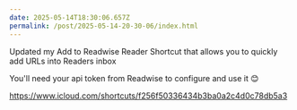 ```yaml
---
date: 2025-05-14T18:30:06.657Z
permalink: /post/2025-05-14-20-30-06/index.html
---
```


Updated my Add to Readwise Reader Shortcut that allows you to quickly add URLs into Readers inbox 

You'll need your api token from Readwise to configure and use it 😊 

https://www.icloud.com/shortcuts/f256f50336434b3ba0a2c4d0c78db5a3